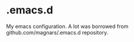 # .emacs.d
My emacs configuration.  A lot was borrowed from github.com/magnars/.emacs.d
repository.
